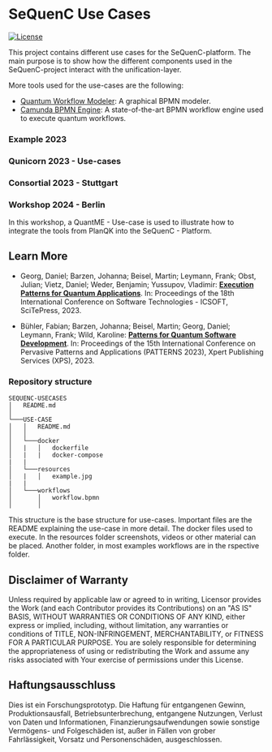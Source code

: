 # SeQuenC Use Cases

[![License](https://img.shields.io/badge/License-Apache%202.0-blue.svg)](https://opensource.org/licenses/Apache-2.0)

This project contains different use cases for the SeQuenC-platform.
The main purpose is to show how the different components used in the SeQuenC-project interact with the unification-layer.

More tools used for the use-cases are the following:

- [Quantum Workflow Modeler](https://github.com/SeQuenC-Consortium/workflow-modeler): A graphical BPMN modeler.
- [Camunda BPMN Engine](https://camunda.com/products/camunda-platform/bpmn-engine/): A state-of-the-art BPMN workflow engine used to execute quantum workflows.

### Example 2023

### Qunicorn 2023 - Use-cases

### Consortial 2023 - Stuttgart

### Workshop 2024 - Berlin

In this workshop, a QuantME - Use-case is used to illustrate how to integrate the tools from PlanQK into the SeQuenC - Platform.

## Learn More

- Georg, Daniel; Barzen, Johanna; Beisel, Martin; Leymann, Frank; Obst, Julian; Vietz, Daniel; Weder, Benjamin; Yussupov, Vladimir: [**Execution Patterns for Quantum Applications**](https://www.iaas.uni-stuttgart.de/publications/Georg2023_PatternsQuantumExecution.pdf). In: Proceedings of the 18th International Conference on Software Technologies - ICSOFT, SciTePress, 2023.

- Bühler, Fabian; Barzen, Johanna; Beisel, Martin; Georg, Daniel; Leymann, Frank; Wild, Karoline: [**Patterns for Quantum Software Development**](https://www.iaas.uni-stuttgart.de/publications/Buehler2023_PatternsQuantumSE.pdf). In: Proceedings of the 15th International Conference on Pervasive Patterns and Applications (PATTERNS 2023), Xpert Publishing Services (XPS), 2023.

### Repository structure

```
SEQUENC-USECASES
│   README.md
│
└───USE-CASE
│   │   README.md
│   │
│   └───docker
│   |   │   dockerfile
│   |   |   docker-compose
|   |
│   └───resources
│   |   │   example.jpg
|   |
│   └───workflows
│       │   workflow.bpmn
│       │
```

This structure is the base structure for use-cases.
Important files are the README explaining the use-case in more detail. The docker files used to execute. In the resources folder screenshots, videos or other material can be placed. Another folder, in most examples workflows are in the rspective folder.

## Disclaimer of Warranty

Unless required by applicable law or agreed to in writing, Licensor provides the Work (and each Contributor provides its Contributions) on an "AS IS" BASIS, WITHOUT WARRANTIES OR CONDITIONS OF ANY KIND, either express or implied, including, without limitation, any warranties or conditions of TITLE, NON-INFRINGEMENT, MERCHANTABILITY, or FITNESS FOR A PARTICULAR PURPOSE.
You are solely responsible for determining the appropriateness of using or redistributing the Work and assume any risks associated with Your exercise of permissions under this License.

## Haftungsausschluss

Dies ist ein Forschungsprototyp.
Die Haftung für entgangenen Gewinn, Produktionsausfall, Betriebsunterbrechung, entgangene Nutzungen, Verlust von Daten und Informationen, Finanzierungsaufwendungen sowie sonstige Vermögens- und Folgeschäden ist, außer in Fällen von grober Fahrlässigkeit, Vorsatz und Personenschäden, ausgeschlossen.
